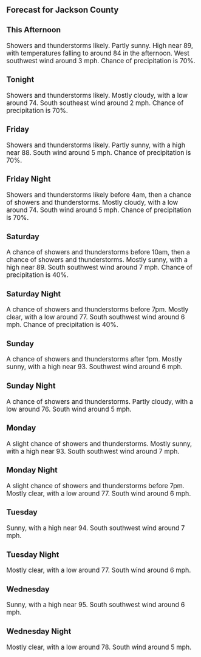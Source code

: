<div>
   <h2>Forecast for Jackson County</h2>
   <p>
      <div style="font-size:120%">
         <h3>This Afternoon</h3>Showers and thunderstorms likely. Partly sunny. High near 89, with temperatures falling to around 84 in the afternoon. West
         southwest wind around 3 mph. Chance of precipitation is 70%.<br></div>
   </p>
   <p>
      <div style="font-size:120%">
         <h3>Tonight</h3>Showers and thunderstorms likely. Mostly cloudy, with a low around 74. South southeast wind around 2 mph. Chance of precipitation
         is 70%.<br></div>
   </p>
   <p>
      <div style="font-size:120%">
         <h3>Friday</h3>Showers and thunderstorms likely. Partly sunny, with a high near 88. South wind around 5 mph. Chance of precipitation is 70%.<br></div>
   </p>
   <p>
      <div style="font-size:120%">
         <h3>Friday Night</h3>Showers and thunderstorms likely before 4am, then a chance of showers and thunderstorms. Mostly cloudy, with a low around
         74. South wind around 5 mph. Chance of precipitation is 70%.<br></div>
   </p>
   <p>
      <div style="font-size:120%">
         <h3>Saturday</h3>A chance of showers and thunderstorms before 10am, then a chance of showers and thunderstorms. Mostly sunny, with a high near
         89. South southwest wind around 7 mph. Chance of precipitation is 40%.<br></div>
   </p>
   <p>
      <div style="font-size:120%">
         <h3>Saturday Night</h3>A chance of showers and thunderstorms before 7pm. Mostly clear, with a low around 77. South southwest wind around 6 mph. Chance
         of precipitation is 40%.<br></div>
   </p>
   <p>
      <div style="font-size:120%">
         <h3>Sunday</h3>A chance of showers and thunderstorms after 1pm. Mostly sunny, with a high near 93. Southwest wind around 6 mph.<br></div>
   </p>
   <p>
      <div style="font-size:120%">
         <h3>Sunday Night</h3>A chance of showers and thunderstorms. Partly cloudy, with a low around 76. South wind around 5 mph.<br></div>
   </p>
   <p>
      <div style="font-size:120%">
         <h3>Monday</h3>A slight chance of showers and thunderstorms. Mostly sunny, with a high near 93. South southwest wind around 7 mph.<br></div>
   </p>
   <p>
      <div style="font-size:120%">
         <h3>Monday Night</h3>A slight chance of showers and thunderstorms before 7pm. Mostly clear, with a low around 77. South wind around 6 mph.<br></div>
   </p>
   <p>
      <div style="font-size:120%">
         <h3>Tuesday</h3>Sunny, with a high near 94. South southwest wind around 7 mph.<br></div>
   </p>
   <p>
      <div style="font-size:120%">
         <h3>Tuesday Night</h3>Mostly clear, with a low around 77. South wind around 6 mph.<br></div>
   </p>
   <p>
      <div style="font-size:120%">
         <h3>Wednesday</h3>Sunny, with a high near 95. South southwest wind around 6 mph.<br></div>
   </p>
   <p>
      <div style="font-size:120%">
         <h3>Wednesday Night</h3>Mostly clear, with a low around 78. South wind around 5 mph.<br></div>
   </p>
</div>